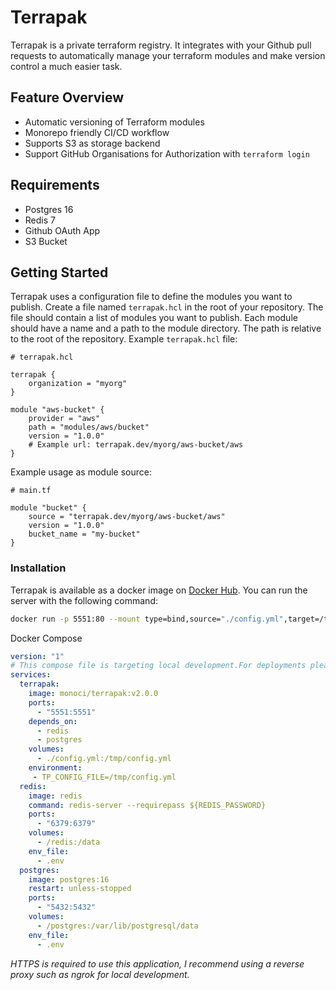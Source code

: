 # Terrapak
Terrapak is a private terraform registry. It integrates with your Github pull requests to automatically manage your terraform modules and make version control a much easier task.

## Feature Overview
- Automatic versioning of Terraform modules
- Monorepo friendly CI/CD workflow
- Supports S3 as storage backend
- Support GitHub Organisations for Authorization with `terraform login`

## Requirements
- Postgres 16
- Redis 7
- Github OAuth App
- S3 Bucket

## Getting Started

Terrapak uses a configuration file to define the modules you want to publish. Create a file named `terrapak.hcl` in the root of your repository. The file should contain a list of modules you want to publish. Each module should have a name and a path to the module directory. The path is relative to the root of the repository.
Example `terrapak.hcl` file:

```hcl
# terrapak.hcl

terrapak {
    organization = "myorg"
}

module "aws-bucket" {
    provider = "aws"
    path = "modules/aws/bucket"
    version = "1.0.0"
    # Example url: terrapak.dev/myorg/aws-bucket/aws
}

```

Example usage as module source:
```hcl
# main.tf

module "bucket" {
    source = "terrapak.dev/myorg/aws-bucket/aws"
    version = "1.0.0"
    bucket_name = "my-bucket"
}
```

### Installation
Terrapak is available as a docker image on [Docker Hub](https://hub.docker.com/r/monoci/terrapak). You can run the server with the following command:

```bash
docker run -p 5551:80 --mount type=bind,source="./config.yml",target=/tmp/config.yml -e TP_CONFIG_FILE=/tmp/config.yml monoci/terrapak
```

Docker Compose
```yaml
version: "1"
# This compose file is targeting local development.For deployments please use dedicated services like RDS for Postgres
services:
  terrapak:
    image: monoci/terrapak:v2.0.0
    ports:
      - "5551:5551"
    depends_on:
      - redis
      - postgres
    volumes:
      - ./config.yml:/tmp/config.yml
    environment:
     - TP_CONFIG_FILE=/tmp/config.yml
  redis:
    image: redis
    command: redis-server --requirepass ${REDIS_PASSWORD}
    ports:
      - "6379:6379"
    volumes:
      - /redis:/data
    env_file:
      - .env
  postgres:
    image: postgres:16
    restart: unless-stopped
    ports:
      - "5432:5432"
    volumes:
      - /postgres:/var/lib/postgresql/data
    env_file:
      - .env

```

*HTTPS is required to use this application, I recommend using a reverse proxy such as ngrok for local development.*
